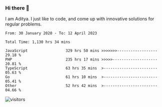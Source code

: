 ### Hi there 👋

I am Aditya. I just like to code, and come up with innovative solutions for regular problems.

<!--START_SECTION:waka-->

```text
From: 30 January 2020 - To: 12 April 2023

Total Time: 1,130 hrs 34 mins

JavaScript                 329 hrs 50 mins >>>>>>>------------------   29.18 %
PHP                        235 hrs 17 mins >>>>>--------------------   20.81 %
TypeScript                 63 hrs 35 mins  >------------------------   05.63 %
Go                         61 hrs 10 mins  >------------------------   05.41 %
Other                      52 hrs 42 mins  >------------------------   04.66 %
```

<!--END_SECTION:waka-->

![visitors](https://visitor-badge.glitch.me/badge?page_id=BrainBuzzer.visitor-badge&left_color=green&right_color=red)
